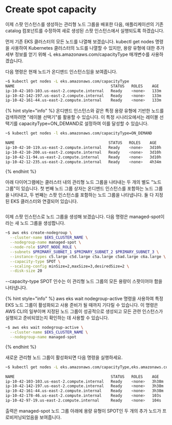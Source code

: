 # Create spot capacity

이제 스팟 인스턴스를 생성하는 관리형 노드 그룹을 배포한 다음, 애플리케이션의 기존 catalog 컴포넌트를 수정하여 새로 생성된 스팟 인스턴스에서 실행되도록 하겠습니다.

먼저 기존 EKS 클러스터의 모든 노드를 나열해 보겠습니다. kubectl get nodes 명령을 사용하여 Kubernetes 클러스터의 노드를 나열할 수 있지만, 용량 유형에 대한 추가 세부 정보를 얻기 위해 -L eks.amazonaws.com/capacityType 매개변수를 사용하겠습니다.

다음 명령은 현재 노드가 온디맨드 인스턴스임을 보여줍니다.

```bash
~$ kubectl get nodes -L eks.amazonaws.com/capacityType
NAME                                          STATUS   ROLES    AGE    VERSION                CAPACITYTYPE
ip-10-42-103-103.us-east-2.compute.internal   Ready    <none>   133m   v1.30-eks-036c24b      ON_DEMAND
ip-10-42-142-197.us-east-2.compute.internal   Ready    <none>   133m   v1.30-eks-036c24b      ON_DEMAND
ip-10-42-161-44.us-east-2.compute.internal    Ready    <none>   133m   v1.30-eks-036c24b      ON_DEMAND
```

{% hint style="info" %}
온디맨드 인스턴스와 같은 특정 용량 유형에 기반한 노드를 검색하려면 "레이블 선택기"를 활용할 수 있습니다. 이 특정 시나리오에서는 레이블 선택기를 capacityType=ON\_DEMAND로 설정하여 이를 달성할 수 있습니다.

```bash
~$ kubectl get nodes -l eks.amazonaws.com/capacityType=ON_DEMAND
 
NAME                                         STATUS   ROLES    AGE     VERSION
ip-10-42-10-119.us-east-2.compute.internal   Ready    <none>   3d10h   v1.30-eks-036c24b
ip-10-42-10-200.us-east-2.compute.internal   Ready    <none>   3d10h   v1.30-eks-036c24b
ip-10-42-11-94.us-east-2.compute.internal    Ready    <none>   3d10h   v1.30-eks-036c24b
ip-10-42-12-235.us-east-2.compute.internal   Ready    <none>   4h34m   v1.30-eks-036c24b
```
{% endhint %}

아래 다이어그램에는 클러스터 내의 관리형 노드 그룹을 나타내는 두 개의 별도 "노드 그룹"이 있습니다. 첫 번째 노드 그룹 상자는 온디맨드 인스턴스를 포함하는 노드 그룹을 나타내고, 두 번째는 스팟 인스턴스를 포함하는 노드 그룹을 나타냅니다. 둘 다 지정된 EKS 클러스터와 연결되어 있습니다.

<figure><img src="https://eksworkshop.com/assets/images/managed-spot-arch-f1ec381aabd6e97c92aacb436665b2b8.webp" alt=""><figcaption></figcaption></figure>

이제 스팟 인스턴스로 노드 그룹을 생성해 보겠습니다. 다음 명령은 managed-spot이라는 새 노드 그룹을 생성합니다.

```bash
~$ aws eks create-nodegroup \
  --cluster-name $EKS_CLUSTER_NAME \
  --nodegroup-name managed-spot \
  --node-role $SPOT_NODE_ROLE \
  --subnets $PRIMARY_SUBNET_1 $PRIMARY_SUBNET_2 $PRIMARY_SUBNET_3 \
  --instance-types c5.large c5d.large c5a.large c5ad.large c6a.large \
  --capacity-type SPOT \
  --scaling-config minSize=2,maxSize=3,desiredSize=2 \
  --disk-size 20
```

\--capacity-type SPOT 인수는 이 관리형 노드 그룹의 모든 용량이 스팟이어야 함을 나타냅니다.

{% hint style="info" %}
aws eks wait nodegroup-active 명령을 사용하여 특정 EKS 노드 그룹이 활성화되고 사용 준비가 될 때까지 기다릴 수 있습니다. 이 명령은 AWS CLI의 일부이며 지정된 노드 그룹이 성공적으로 생성되고 모든 관련 인스턴스가 실행되고 준비되었는지 확인하는 데 사용할 수 있습니다.

```bash
~$ aws eks wait nodegroup-active \
  --cluster-name $EKS_CLUSTER_NAME \
  --nodegroup-name managed-spot
```
{% endhint %}

새로운 관리형 노드 그룹이 활성화되면 다음 명령을 실행하세요.

```bash
~$ kubectl get nodes -L eks.amazonaws.com/capacityType,eks.amazonaws.com/nodegroup
 
NAME                                          STATUS   ROLES    AGE     VERSION                CAPACITYTYPE   NODEGROUP
ip-10-42-103-103.us-east-2.compute.internal   Ready    <none>   3h38m   v1.30-eks-036c24b      ON_DEMAND      default
ip-10-42-142-197.us-east-2.compute.internal   Ready    <none>   3h38m   v1.30-eks-036c24b      ON_DEMAND      default
ip-10-42-161-44.us-east-2.compute.internal    Ready    <none>   3h38m   v1.30-eks-036c24b      ON_DEMAND      default
ip-10-42-178-46.us-east-2.compute.internal    Ready    <none>   103s    v1.30-eks-036c24b      SPOT           managed-spot
ip-10-42-97-19.us-east-2.compute.internal     Ready    <none>   104s    v1.30-eks-036c24b      SPOT           managed-spot
```

출력은 managed-spot 노드 그룹 아래에 용량 유형이 SPOT인 두 개의 추가 노드가 프로비저닝되었음을 보여줍니다.

